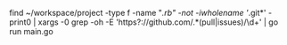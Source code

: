 find ~/workspace/project -type f -name "*.rb" -not -iwholename '*.git*' -print0 | xargs -0 grep -oh -E 'https?:\/\/github.com\/.*(pull|issues)\/\d+' | go run main.go

